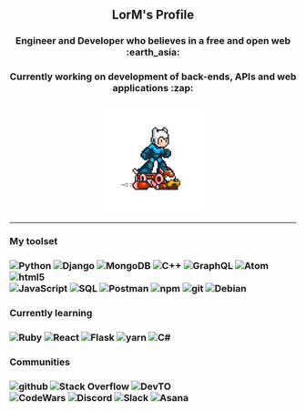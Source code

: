 <!---README--->

<h2 align="center"> LorM's Profile </h2>

<h3 align="center"> Engineer and Developer who believes in a free and open web :earth_asia: </h3>
<h3 align="center"> Currently working on development of back-ends, APIs and web applications :zap: </h3>

<h3 align="center"> <img style="float" src="https://github.com/LorM89/LorM89/blob/main/assets/cloudyman.gif" width="180px"/> </h3>


___

<h3 align="left"> My toolset </h3>
<h3 align="left">
  <img alt="Python" src="https://img.shields.io/badge/-Python-1338bd?style=flat&logo=python&logoColor=white" />
  <img alt="Django" src="https://img.shields.io/badge/-Django-0c4d06?style=flat&logo=django" /> 
  <img alt="MongoDB" src="https://img.shields.io/badge/-MongoDB-13aa52?style=flat&logo=mongodb&logoColor=white" />
  <img alt="C++" src="https://img.shields.io/badge/-C++-2729c1?&logo=c%2b%2b&logoColor=00599C&logoColor=white" />
  <img alt="GraphQL" src="https://img.shields.io/badge/-GraphQL-E10098?style=flat&logo=graphql" /> 
  <img alt="Atom" src="https://img.shields.io/badge/-Atom-0c4d06?style=flat&logo=atom" /> 
  <img alt="html5" src="https://img.shields.io/badge/-HTML5-E34F26?style=flat&logo=html5&logoColor=white" /> <br />
  <img alt="JavaScript" src="https://img.shields.io/badge/-JavaSript-e3c40b?&logo=JavaScript&logoColor=black" />
  <img alt="SQL" src="https://img.shields.io/badge/-SQL-2b2b87?style=flat&logo=sqlite" />
  <img alt="Postman" src="https://img.shields.io/badge/-Postman-d4531b?style=flat&logo=postman&logoColor=white" />
  <img alt="npm" src="https://img.shields.io/badge/-NPM-CB3837?style=flat&logo=npm&logoColor=white"/> 
  <img alt="git" src="https://img.shields.io/badge/-Git-d4531b?style=flat&logo=git&logoColor=white" /> 
  <img alt="Debian" src="https://img.shields.io/badge/-Debian-9f0000?style=flat&logo=debian" />
  
   
</h3>

<h3 align="left"> Currently learning </h3>
<h3 align="left">
  <img alt="Ruby" src="https://img.shields.io/badge/-Ruby-960505?style=flat&logo=ruby" /> 
  <img alt="React" src="https://img.shields.io/badge/-React-2b2b87?&logo=react&logoColor=white" /> 
  <img alt="Flask" src="https://img.shields.io/badge/-Flask-333333?&logo=flask&logoColor=white" /> 
  <img alt="yarn" src="https://img.shields.io/badge/-Yarn-CB3837?style=flat&logo=yarn&logoColor=white"/> 
  <img alt="C#" src="https://img.shields.io/badge/-C#-2b2b87?&logo=c#&logoColor=white" />
</h3>

<h3 align="left">  Communities </h3>
<h3 align="left"> 
  <img alt="github" src="https://img.shields.io/badge/github-363635?&style=flat&logo=github&logoColor=white"/>
  <img alt="Stack Overflow" src="https://img.shields.io/badge/Stack Overflow-363635?&style=flat&logo=stackoverflow&logoColor=white"/> 
  <img alt="DevTO" src="https://img.shields.io/badge/DEVTO-363635?&style=flat&logo=dev-dot-to" /> <br />
  <img alt="CodeWars" src="https://img.shields.io/badge/-CodeWars-363635?&style=flat&logo=codewars"/>
  <img alt="Discord" src="https://img.shields.io/badge/Discord-363635?&style=flat&logo=discord&logoColor=white"/> 
  <img alt="Slack" src="https://img.shields.io/badge/Slack-363635?&style=flat&logo=slack"/>
  <img alt="Asana" src="https://img.shields.io/badge/-Asana-363635?style=flat&logo=asana" /> 
</h3>

<!----   <img alt="Linux" src="https://img.shields.io/badge/-Linux-000?&logo=linux" /> --->
